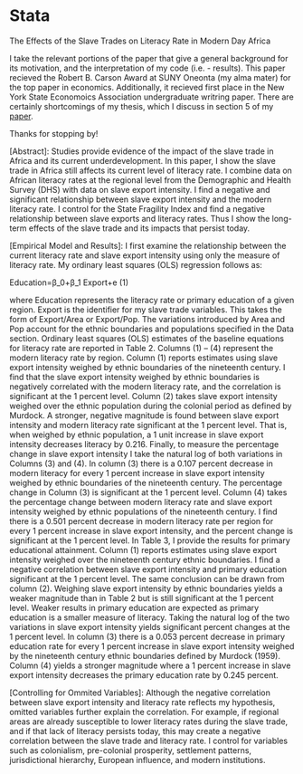 # Stata
The Effects of the Slave Trades on Literacy Rate in Modern Day Africa

I take the relevant portions of the paper that give a general background for its motivation, and the interpretation of my code (i.e. - results). This paper recieved the Robert B. Carson Award at SUNY Oneonta (my alma mater) for the top paper in economics. Additionally, it recieved first place in the New York State Economoics Association undergraduate writring paper. There are certainly shortcomings of my thesis, which I discuss in section 5 of my [paper](https://www.linkedin.com/in/karlovlahek/detail/overlay-view/urn:li:fsd_profileTreasuryMedia:(ACoAAB7rVTEBIyTXj9z-rFTyeBeDmOwrJnxvyq8,1603152022744)/). 

Thanks for stopping by!

[Abstract]: Studies provide evidence of the impact of the slave trade in Africa and its current underdevelopment. In this paper, I show the slave trade in Africa still affects its current level of literacy rate. I combine data on African literacy rates at the regional level from the Demographic and Health Survey (DHS) with data on slave export intensity. I find a negative and significant relationship between slave export intensity and the modern literacy rate.  I control for the State Fragility Index and find a negative relationship between slave exports and literacy rates. Thus I show the long-term effects of the slave trade and its impacts that persist today. 

[Empirical Model and Results]: I first examine the relationship between the current literacy rate and slave export intensity using only the measure of literacy rate. My ordinary least squares (OLS) regression follows as:

 Education=β_0+β_1 Export+e							   (1)

where Education represents the literacy rate or primary education of a given region. Export is the identifier for my slave trade variables. This takes the form of Export/Area or Export/Pop. The variations introduced by Area and Pop account for the ethnic boundaries and populations specified in the Data section. 
Ordinary least squares (OLS) estimates of the baseline equations for literacy rate are reported in Table 2. Columns (1) – (4) represent the modern literacy rate by region. Column (1) reports estimates using slave export intensity weighed by ethnic boundaries of the nineteenth century. I find that the slave export intensity weighed by ethnic boundaries is negatively correlated with the modern literacy rate, and the correlation is significant at the 1 percent level. Column (2) takes slave export intensity weighed over the ethnic population during the colonial period as defined by Murdock. A stronger, negative magnitude is found between slave export intensity and modern literacy rate significant at the 1 percent level. That is, when weighed by ethnic population, a 1 unit increase in slave export intensity decreases literacy by 0.216.
Finally, to measure the percentage change in slave export intensity I take the natural log of both variations in Columns (3) and (4). In column (3) there is a 0.107 percent decrease in modern literacy for every 1 percent increase in slave export intensity weighed by ethnic boundaries of the nineteenth century. The percentage change in Column (3) is significant at the 1 percent level. Column (4) takes the percentage change between modern literacy rate and slave export intensity weighed by ethnic populations of the nineteenth century. I find there is a 0.501 percent decrease in modern literacy rate per region for every 1 percent increase in slave export intensity, and the percent change is significant at the 1 percent level.
In Table 3, I provide the results for primary educational attainment. Column (1) reports estimates using slave export intensity weighed over the nineteenth century ethnic boundaries. I find a negative correlation between slave export intensity and primary education significant at the 1 percent level. The same conclusion can be drawn from column (2). Weighing slave export intensity by ethnic boundaries yields a weaker magnitude than in Table 2 but is still significant at the 1 percent level. Weaker results in primary education are expected as primary education is a smaller measure of literacy.
Taking the natural log of the two variations in slave export intensity yields significant percent changes at the 1 percent level. In column (3) there is a 0.053 percent decrease in primary education rate for every 1 percent increase in slave export intensity weighed by the nineteenth century ethnic boundaries defined by Murdock (1959). Column (4) yields a stronger magnitude where a 1 percent increase in slave export intensity decreases the primary education rate by 0.245 percent.

[Controlling for Ommited Variables]: Although the negative correlation between slave export intensity and literacy rate reflects my hypothesis, omitted variables further explain the correlation. For example, if regional areas are already susceptible to lower literacy rates during the slave trade, and if that lack of literacy persists today, this may create a negative correlation between the slave trade and literacy rate. I control for variables such as colonialism, pre-colonial prosperity, settlement patterns, jurisdictional hierarchy, European influence, and modern institutions.

